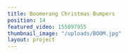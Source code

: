 ```yaml
---
title: Boomerang Christmas Bumpers
position: 14
featured_video: 155097955
thumbnail_image: "/uploads/BOOM.jpg"
layout: project
---
```


